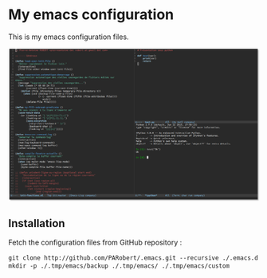 # My emacs configuration

This is my emacs configuration files.

![Emacs](/images/ecran.png)

## Installation

Fetch the configuration files from GitHub repository :

    git clone http://github.com/PARobert/.emacs.git --recursive ./.emacs.d
    mkdir -p ./.tmp/emacs/backup ./.tmp/emacs/ ./.tmp/emacs/custom


